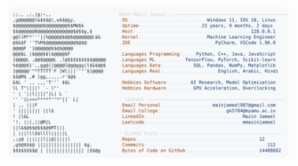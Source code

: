 <picture>
  <source srcset="https://raw.githubusercontent.com/mmazinjameel/mmazinjameel/main/dark_mode.svg?v=1754604688" media="(prefers-color-scheme: dark)">
  <img src="https://raw.githubusercontent.com/mmazinjameel/mmazinjameel/main/light_mode.svg?v=1754604688">
</picture>
